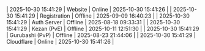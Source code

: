 | 2025-10-30 15:41:29 | Website | Online | 2025-10-30 15:41:26 |
| 2025-10-30 15:41:29 | Registration | Offline | 2025-09-09 16:40:23 |
| 2025-10-30 15:41:29 | Auth Server | Offline | 2025-08-18 09:33:31 |
| 2025-10-30 15:41:29 | Kezan (PvE) | Offline | 2025-10-11 12:51:30 |
| 2025-10-30 15:41:29 | Gurubashi (PvP) | Offline | 2025-08-23 21:44:06 |
| 2025-10-30 15:41:29 | Cloudflare | Online | 2025-10-30 15:41:26 |
